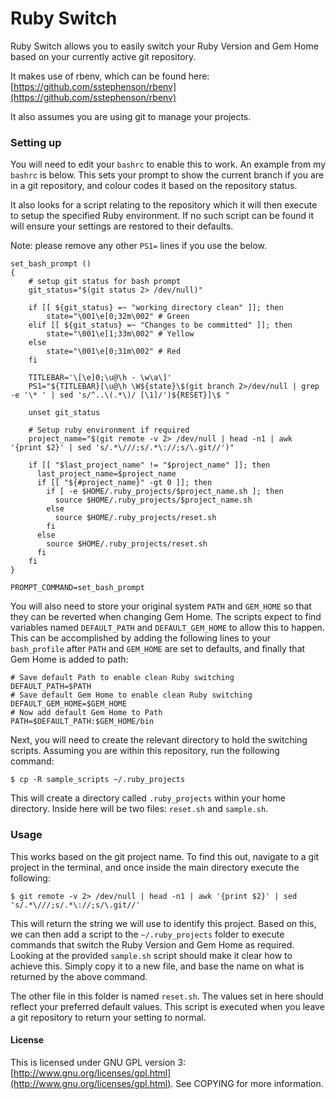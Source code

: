# Ruby Switch

Ruby Switch allows you to easily switch your Ruby Version and Gem Home based on your currently active git repository.

It makes use of rbenv, which can be found here:
[https://github.com/sstephenson/rbenv](https://github.com/sstephenson/rbenv)

It also assumes you are using git to manage your projects.

### Setting up
You will need to edit your `bashrc` to enable this to work. An example from my `bashrc` is below. This sets your prompt to show the current branch if you are in a git repository, and colour codes it based on the repository status.

It also looks for a script relating to the repository which it will then execute to setup the specified Ruby environment. If no such script can be found it will ensure your settings are restored to their defaults.

Note: please remove any other `PS1=` lines if you use the below.

	set_bash_prompt ()
	{
		# setup git status for bash prompt
		git_status="$(git status 2> /dev/null)"

		if [[ ${git_status} =~ "working directory clean" ]]; then
			state="\001\e[0;32m\002" # Green
		elif [[ ${git_status} =~ "Changes to be committed" ]]; then
			state="\001\e[1;33m\002" # Yellow
		else
			state="\001\e[0;31m\002" # Red
		fi

		TITLEBAR='\[\e]0;\u@\h - \w\a\]'
		PS1="${TITLEBAR}[\u@\h \W${state}\$(git branch 2>/dev/null | grep -e '\* ' | sed 's/^..\(.*\)/ [\1]/')${RESET}]\$ "

		unset git_status

		# Setup ruby environment if required
		project_name="$(git remote -v 2> /dev/null | head -n1 | awk '{print $2}' | sed 's/.*\///;s/.*\://;s/\.git//')"

		if [[ "$last_project_name" != "$project_name" ]]; then
		  last_project_name=$project_name
		  if [[ "${#project_name}" -gt 0 ]]; then
		    if [ -e $HOME/.ruby_projects/$project_name.sh ]; then
		      source $HOME/.ruby_projects/$project_name.sh
		    else
		      source $HOME/.ruby_projects/reset.sh
		    fi
		  else
		    source $HOME/.ruby_projects/reset.sh
		  fi
		fi
	}

	PROMPT_COMMAND=set_bash_prompt

You will also need to store your original system `PATH` and `GEM_HOME` so that they can be reverted when changing Gem Home. The scripts expect to find variables named `DEFAULT_PATH` and `DEFAULT_GEM_HOME` to allow this to happen. This can be accomplished by adding the following lines to your `bash_profile` after `PATH` and `GEM_HOME` are set to defaults, and finally that Gem Home is added to path:

	# Save default Path to enable clean Ruby switching
	DEFAULT_PATH=$PATH
	# Save default Gem Home to enable clean Ruby switching
	DEFAULT_GEM_HOME=$GEM_HOME
	# Now add default Gem Home to Path
	PATH=$DEFAULT_PATH:$GEM_HOME/bin

Next, you will need to create the relevant directory to hold the switching scripts. Assuming you are within this repository, run the following command:

	$ cp -R sample_scripts ~/.ruby_projects

This will create a directory called `.ruby_projects` within your home directory. Inside here will be two files: `reset.sh` and `sample.sh`.

### Usage

This works based on the git project name. To find this out, navigate to a git
project in the terminal, and once inside the main directory execute the following:

	$ git remote -v 2> /dev/null | head -n1 | awk '{print $2}' | sed 's/.*\///;s/.*\://;s/\.git//'

This will return the string we will use to identify this project. Based on this, we can then add a script to the `~/.ruby_projects` folder to execute commands that switch the Ruby Version and Gem Home as required. Looking at the provided `sample.sh` script should make it clear how to achieve this. Simply copy it to a new file, and base the name on what is returned by the above command.

The other file in this folder is named `reset.sh`. The values set in here should reflect your preferred default values. This script is executed when you leave a git repository to return your setting to normal.

#### License

This is licensed under GNU GPL version 3: [http://www.gnu.org/licenses/gpl.html](http://www.gnu.org/licenses/gpl.html). See COPYING for more information.
